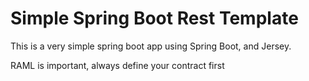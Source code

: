# Simple Spring Boot Rest Template

This is a very simple spring boot app using Spring Boot, and Jersey.

RAML is important, always define your contract first
